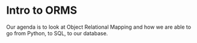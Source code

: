 # Intro to ORMS

Our agenda is to look at Object Relational Mapping and how we are able to go from Python, to SQL, to our database.